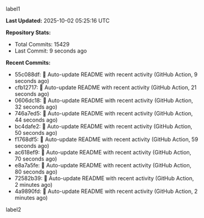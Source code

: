 
label1 
<!-- ACTIVITY_START -->
**Last Updated:** 2025-10-02 05:25:16 UTC

**Repository Stats:**
- Total Commits: 15429
- Last Commit: 9 seconds ago

**Recent Commits:**
- 55c088df: 🤖 Auto-update README with recent activity (GitHub Action, 9 seconds ago)
- cfb12717: 🤖 Auto-update README with recent activity (GitHub Action, 21 seconds ago)
- 0606dc18: 🤖 Auto-update README with recent activity (GitHub Action, 32 seconds ago)
- 746a7ed5: 🤖 Auto-update README with recent activity (GitHub Action, 44 seconds ago)
- bc4dafe2: 🤖 Auto-update README with recent activity (GitHub Action, 50 seconds ago)
- f1768df5: 🤖 Auto-update README with recent activity (GitHub Action, 59 seconds ago)
- ac618ef9: 🤖 Auto-update README with recent activity (GitHub Action, 70 seconds ago)
- e8a7a5fe: 🤖 Auto-update README with recent activity (GitHub Action, 80 seconds ago)
- 72582b39: 🤖 Auto-update README with recent activity (GitHub Action, 2 minutes ago)
- 4a9890fd: 🤖 Auto-update README with recent activity (GitHub Action, 2 minutes ago)
<!-- ACTIVITY_END -->

label2
